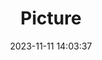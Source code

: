 ---
weight: 1
images:
- /images/edited/82.jpeg
title: Picture
date: 2023-11-11 14:03:37
tags:
- luminar
- work
---